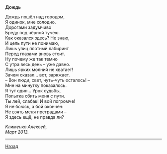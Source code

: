 ﻿**Дождь**  

Дождь пошёл над городом,  
Я одинок, мне холодно.  
Дорогами задумчиво  
Бреду под чёрной тучею.  
Как оказался здесь? Не знаю,  
И цель пути не понимаю,  
Лишь улиц плотный лабиринт  
Перед глазами вновь стоит.  
Ну почему же так темно  
С утра весь день – уже давно.  
Лишь ярких молний не хватает!  
Зачем сказал… вот, заряжает.  
– Вон люди, свет, чуть-чуть осталось! –  
Мне на минутку показалось.  
Я тут один… Урок судьбы,  
Попытка сбить меня с пути.  
Ты лей, слабак! И вой погромче!  
Я не боюсь, а бой окончен:  
Не взять меня преградами –  
Я здесь ещё, не правда ли?  

_Клименко Алексей,_  
_Март 2013._  

---

[Назад](./)
